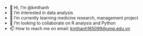 - 👋 Hi, I’m @kmthanh
- 👀 I’m interested in data analysis
- 🌱 I’m currently learning medicine research, management project
- 💞️ I’m looking to collaborate on R analysis and Python
- 📫 How to reach me on email: kmthanh165099@ump.edu.vn

<!---
kmthanh/kmthanh is a ✨ special ✨ repository because its `README.md` (this file) appears on your GitHub profile.
You can click the Preview link to take a look at your changes.
--->
